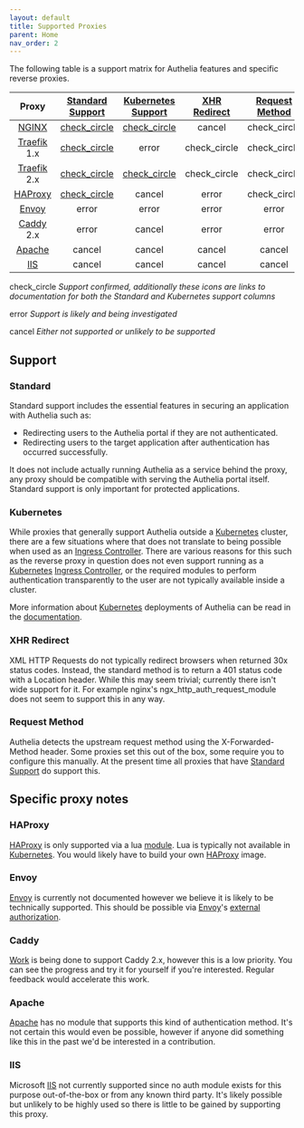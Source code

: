 ```yaml
---
layout: default
title: Supported Proxies
parent: Home
nav_order: 2
---
```


The following table is a support matrix for Authelia features and specific reverse proxies.

|Proxy        |[Standard Support](#standard)                                                                          |[Kubernetes Support](#kubernetes)                                                               |[XHR Redirect](#xhr-redirect)                         |[Request Method](#request-method)                     |
|:-----------:|:-----------------------------------------------------------------------------------------------------:|:----------------------------------------------------------------------------------------------:|:----------------------------------------------------:|:----------------------------------------------------:|
|[NGINX]      |[<span class="material-icons green">check_circle</span>](../deployment/supported-proxies/nginx.md)     |[<span class="material-icons green">check_circle</span>](../deployment/deployment-kubernetes.md)|<span class="material-icons red">cancel</span>        |<span class="material-icons green">check_circle</span>|
|[Traefik] 1.x|[<span class="material-icons green">check_circle</span>](../deployment/supported-proxies/traefik1.x.md)|<span class="material-icons orange">error</span>                                                |<span class="material-icons green">check_circle</span>|<span class="material-icons green">check_circle</span>|
|[Traefik] 2.x|[<span class="material-icons green">check_circle</span>](../deployment/supported-proxies/traefik2.x.md)|[<span class="material-icons green">check_circle</span>](../deployment/deployment-kubernetes.md)|<span class="material-icons green">check_circle</span>|<span class="material-icons green">check_circle</span>|
|[HAProxy]    |[<span class="material-icons green">check_circle</span>](../deployment/supported-proxies/haproxy.md)   |<span class="material-icons red">cancel</span>                                                  |<span class="material-icons orange">error</span>      |<span class="material-icons green">check_circle</span>|
|[Envoy]      |<span class="material-icons orange">error</span>                                                       |<span class="material-icons orange">error</span>                                                |<span class="material-icons orange">error</span>      |<span class="material-icons orange">error</span>      |
|[Caddy] 2.x  |<span class="material-icons orange">error</span>                                                       |<span class="material-icons red">cancel</span>                                                  |<span class="material-icons orange">error</span>      |<span class="material-icons orange">error</span>      |
|[Apache]     |<span class="material-icons red">cancel</span>                                                         |<span class="material-icons red">cancel</span>                                                  |<span class="material-icons red">cancel</span>        |<span class="material-icons red">cancel</span>        |
|[IIS]        |<span class="material-icons red">cancel</span>                                                         |<span class="material-icons red">cancel</span>                                                  |<span class="material-icons red">cancel</span>        |<span class="material-icons red">cancel</span>        |

<span class="material-icons green">check_circle</span> *Support confirmed, additionally these icons are links to documentation for both the Standard and Kubernetes support columns*

<span class="material-icons orange">error</span> *Support is likely and being investigated*

<span class="material-icons red">cancel</span> *Either not supported or unlikely to be supported*

## Support

### Standard

Standard support includes the essential features in securing an application with Authelia such as:

- Redirecting users to the Authelia portal if they are not authenticated.
- Redirecting users to the target application after authentication has occurred successfully.

It does not include actually running Authelia as a service behind the proxy, any proxy should be compatible with serving
the Authelia portal itself. Standard support is only important for protected applications.

### Kubernetes

While proxies that generally support Authelia outside a [Kubernetes] cluster, there are a few situations where that does
not translate to being possible when used as an [Ingress Controller]. There are various reasons for this such as the
reverse proxy in question does not even support running as a [Kubernetes] [Ingress Controller], or the required modules
to perform authentication transparently to the user are not typically available inside a cluster.

More information about [Kubernetes] deployments of Authelia can be read in the 
[documentation](../deployment/deployment-kubernetes.md).

### XHR Redirect

XML HTTP Requests do not typically redirect browsers when returned 30x status codes. Instead, the standard method is to
return a 401 status code with a Location header. While this may seem trivial; currently there isn't wide support for it.
For example nginx's ngx_http_auth_request_module does not seem to support this in any way.

### Request Method

Authelia detects the upstream request method using the X-Forwarded-Method header. Some proxies set this out of the box,
some require you to configure this manually. At the present time all proxies that have 
[Standard Support](#standard-support) do support this.

## Specific proxy notes

### HAProxy

[HAProxy] is only supported via a lua [module](https://github.com/haproxytech/haproxy-lua-http). Lua is typically not 
available in [Kubernetes]. You would likely have to build your own [HAProxy] image.

### Envoy

[Envoy] is currently not documented however we believe it is likely to be technically supported. This should be possible
via [Envoy]'s [external authorization](https://www.envoyproxy.io/docs/envoy/latest/api-v3/extensions/filters/http/ext_authz/v3/ext_authz.proto.html#extensions-filters-http-ext-authz-v3-extauthz).

### Caddy

[Work](https://github.com/authelia/caddy-forwardauth) is being done to support Caddy 2.x, however this is a low 
priority. You can see the progress and try it for yourself if you're interested. Regular feedback would accelerate this
work.

### Apache

[Apache] has no module that supports this kind of authentication method. It's not certain this would even be possible,
however if anyone did something like this in the past we'd be interested in a contribution.

### IIS

Microsoft [IIS] not currently supported since no auth module exists for this purpose out-of-the-box or from any known
third party. It's likely possible but unlikely to be highly used so there is little to be gained by supporting this proxy.

[NGINX]: https://www.nginx.com/
[Traefik]: https://traefik.io/
[HAProxy]: https://www.haproxy.com/
[Envoy]: https://www.envoyproxy.io/
[Caddy]: https://caddyserver.com/
[Apache]: https://httpd.apache.org/
[IIS]: https://www.iis.net/
[Kubernetes]: https://kubernetes.io/
[Ingress Controller]: https://kubernetes.io/docs/concepts/services-networking/ingress-controllers/